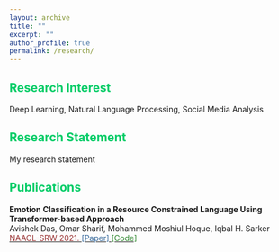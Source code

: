 ```yaml
---
layout: archive
title: ""
excerpt: ""
author_profile: true
permalink: /research/
---
```


## <font color="#00cc66"> Research Interest </font>

Deep Learning, Natural Language Processing, Social Media Analysis

## <font color="#00cc66"> Research Statement </font>

My research statement

## <font color="#00cc66"> Publications </font>

**Emotion Classification in a Resource Constrained Language Using Transformer-based Approach**  
Avishek Das, Omar Sharif, Mohammed Moshiul Hoque, Iqbal H. Sarker   
[<font color="	#993333"> NAACL-SRW 2021. </font>](https://naacl2021-srw.github.io/)  [<font color="#336699">[Paper] </font>](https://arxiv.org/pdf/2104.08613.pdf)  [<font color="#2d862d"> [Code] </font>](https://github.com/omar-sharif03/NAACL-SRW-2021)  


